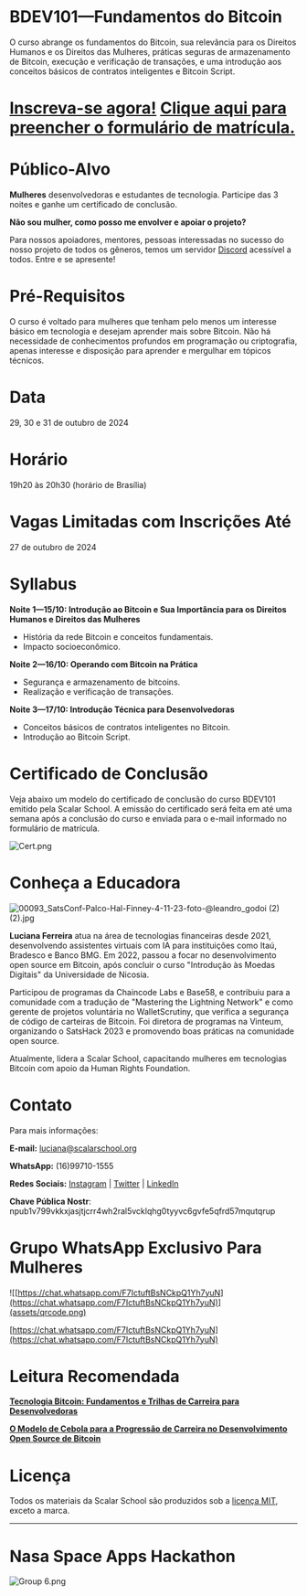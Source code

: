 

# BDEV101—Fundamentos do Bitcoin

O curso abrange os fundamentos do Bitcoin, sua relevância para os Direitos Humanos e os Direitos das Mulheres, práticas seguras de armazenamento de Bitcoin, execução e verificação de transações, e uma introdução aos conceitos básicos de contratos inteligentes e Bitcoin Script.

# [Inscreva-se agora!](https://forms.gle/WSA3WhHTvaGNKQ9U7) [Clique aqui para preencher o formulário de matrícula.](https://forms.gle/WSA3WhHTvaGNKQ9U7)

# Público-Alvo

**Mulheres** desenvolvedoras e estudantes de tecnologia. Participe das 3 noites e ganhe um certificado de conclusão.

**Não sou mulher, como posso me envolver e apoiar o projeto?**

Para nossos apoiadores, mentores, pessoas interessadas no sucesso do nosso projeto de todos os gêneros, temos um servidor [Discord](https://discord.gg/AdDKAKWUxE) acessível a todos. Entre e se apresente! 

# Pré-Requisitos

O curso é voltado para mulheres que tenham pelo menos um interesse básico em tecnologia e desejam aprender mais sobre Bitcoin. Não há necessidade de conhecimentos profundos em programação ou criptografia, apenas interesse e disposição para aprender e mergulhar em tópicos técnicos.

# Data

29, 30 e 31 de outubro de 2024

# Horário

19h20 às 20h30 (horário de Brasília)

# Vagas Limitadas com Inscrições Até

27 de outubro de 2024

# **Syllabus**

**Noite 1—15/10: Introdução ao Bitcoin e Sua Importância para os Direitos Humanos e Direitos das Mulheres**

- História da rede Bitcoin e conceitos fundamentais.
- Impacto socioeconômico.

**Noite 2—16/10: Operando com Bitcoin na Prática**

- Segurança e armazenamento de bitcoins.
- Realização e verificação de transações.

**Noite 3—17/10: Introdução Técnica para Desenvolvedoras**

- Conceitos básicos de contratos inteligentes no Bitcoin.
- Introdução ao Bitcoin Script.

# Certificado de Conclusão

Veja abaixo um modelo do certificado de conclusão do curso BDEV101 emitido pela Scalar School. A emissão do certificado será feita em até uma semana após a conclusão do curso e enviada para o e-mail informado no formulário de matrícula.

![Cert.png](assets/cert.png)

# Conheça a Educadora

![00093_SatsConf-Palco-Hal-Finney-4-11-23-foto-@leandro_godoi (2) (2).jpg](assets/satsconf.jpg)

**Luciana Ferreira** atua na área de tecnologias financeiras desde 2021, desenvolvendo assistentes virtuais com IA para instituições como Itaú, Bradesco e Banco BMG. Em 2022, passou a focar no desenvolvimento open source em Bitcoin, após concluir o curso "Introdução às Moedas Digitais" da Universidade de Nicosia.

Participou de programas da Chaincode Labs e Base58, e contribuiu para a comunidade com a tradução de "Mastering the Lightning Network" e como gerente de projetos voluntária no WalletScrutiny, que verifica a segurança de código de carteiras de Bitcoin. Foi diretora de programas na Vinteum, organizando o SatsHack 2023 e promovendo boas práticas na comunidade open source.

Atualmente, lidera a Scalar School, capacitando mulheres em tecnologias Bitcoin com apoio da Human Rights Foundation.

# **Contato**

Para mais informações:

**E-mail:** luciana@scalarschool.org

**WhatsApp:** (16)99710-1555

**Redes Sociais:** [Instagram](https://www.instagram.com/scalar.school/) | [Twitter](https://twitter.com/scalarschool) | [LinkedIn](https://www.linkedin.com/in/lucianareyferreira/)

**Chave Pública Nostr**: npub1v799vkkxjasjtjcrr4wh2ral5vcklqhg0tyyvc6gvfe5qfrd57mqutqrup 

# Grupo WhatsApp Exclusivo Para Mulheres

![[https://chat.whatsapp.com/F7IctuftBsNCkpQ1Yh7yuN](https://chat.whatsapp.com/F7IctuftBsNCkpQ1Yh7yuN)](assets/qrcode.png)

[https://chat.whatsapp.com/F7IctuftBsNCkpQ1Yh7yuN](https://chat.whatsapp.com/F7IctuftBsNCkpQ1Yh7yuN)

# Leitura Recomendada

[**Tecnologia Bitcoin: Fundamentos e Trilhas de Carreira para Desenvolvedoras**](https://drive.google.com/file/d/1MjUNi0wjeJqSTfNph5nu5CU7Ge-udg6W/view?usp=sharing)

[**O Modelo de Cebola para a Progressão de Carreira no Desenvolvimento Open Source de Bitcoin**](https://scalarschool.medium.com/o-modelo-de-cebola-para-o-desenvolvimento-bitcoin-open-source-98cf2514e140)

# Licença

Todos os materiais da Scalar School são produzidos sob a [licença MIT](https://www.mit.edu/~amini/LICENSE.md), exceto a marca.  

---

# Nasa Space Apps Hackathon

![Group 6.png](assets/nasaSpaceApps.png)
